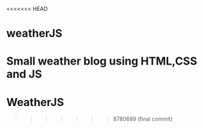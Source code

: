<<<<<<< HEAD
# weatherJS
Small weather blog using HTML,CSS and JS
=======
# WeatherJS
>>>>>>> 8780689 (final commit)
